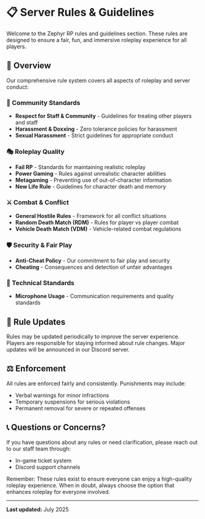 # 📋 Server Rules & Guidelines

Welcome to the Zephyr RP rules and guidelines section. These rules are designed to ensure a fair, fun, and immersive roleplay experience for all players.

## 🎯 Overview

Our comprehensive rule system covers all aspects of roleplay and server conduct:

### 🤝 Community Standards

- **Respect for Staff & Community** - Guidelines for treating other players and staff
- **Harassment & Doxxing** - Zero tolerance policies for harassment
- **Sexual Harassment** - Strict guidelines for appropriate conduct

### 🎭 Roleplay Quality

- **Fail RP** - Standards for maintaining realistic roleplay
- **Power Gaming** - Rules against unrealistic character abilities
- **Metagaming** - Preventing use of out-of-character information
- **New Life Rule** - Guidelines for character death and memory

### ⚔️ Combat & Conflict

- **General Hostile Rules** - Framework for all conflict situations
- **Random Death Match (RDM)** - Rules for player vs player combat
- **Vehicle Death Match (VDM)** - Vehicle-related combat regulations

### 🛡️ Security & Fair Play

- **Anti-Cheat Policy** - Our commitment to fair play and security
- **Cheating** - Consequences and detection of unfair advantages

### 🎤 Technical Standards

- **Microphone Usage** - Communication requirements and quality standards

## 🔄 Rule Updates

Rules may be updated periodically to improve the server experience. Players are responsible for staying informed about rule changes. Major updates will be announced in our Discord server.

## ⚖️ Enforcement

All rules are enforced fairly and consistently. Punishments may include:

- Verbal warnings for minor infractions
- Temporary suspensions for serious violations
- Permanent removal for severe or repeated offenses

## 📞 Questions or Concerns?

If you have questions about any rules or need clarification, please reach out to our staff team through:

- In-game ticket system
- Discord support channels

Remember: These rules exist to ensure everyone can enjoy a high-quality roleplay experience. When in doubt, always choose the option that enhances roleplay for everyone involved.

---

**Last updated:** July 2025
